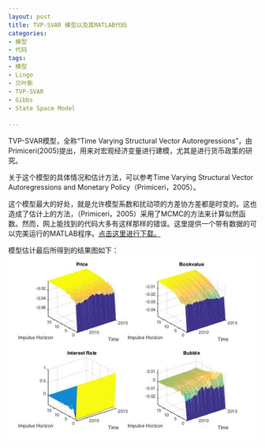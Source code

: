 ```yaml
---
layout: post
title: TVP-SVAR 模型以及其MATLAB代码
categories:
- 模型
- 代码
tags:
- 模型
- Lingo
- 贝叶斯
- TVP-SVAR
- Gibbs
- State Space Model

---
```


TVP-SVAR模型，全称“Time Varying Structural Vector Autoregressions”，由Primiceri(2005)提出，用来对宏观经济变量进行建模，尤其是进行货币政策的研究。

关于这个模型的具体情况和估计方法，可以参考Time Varying Structural Vector Autoregressions and Monetary Policy（Primiceri，2005）。

这个模型最大的好处，就是允许模型系数和扰动项的方差协方差都是时变的。这也造成了估计上的方法，（Primiceri，2005）采用了MCMC的方法来计算似然函数。然而，网上能找到的代码大多有这样那样的错误。这里提供一个带有数据的可以完美运行的MATLAB程序。[点击这里进行下载。](https://github.com/newhotter/cn/blob/gh-pages/slides/TVP-SVAR_MATLAB_Code.zip)

模型估计最后所得到的结果图如下：
![](https://github.com/newhotter/cn/blob/gh-pages/slides/results.jpg)

